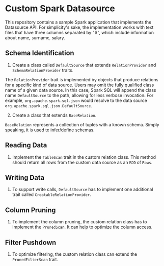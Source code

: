# Custom Spark Datasource

This repository contains a sample Spark application that implements the Datasource API. 
For simplicity's sake, the implementation works with text files that have three columns separated by "$",
which include information about name, surname, salary.
 
## Schema Identification
 
1. Create a class called `DefaultSource` that extends `RelationProvider` and `SchemaRelationProvider` traits.
 
The `RelationProvider` trait is implemented by objects that produce relations for a specific kind of 
data source. Users may omit the fully qualified class name of a given data source. In this case, 
Spark SQL will append the class name `DefaultSource` to the path, 
allowing for less verbose invocation.  For example, `org.apache.spark.sql.json` would resolve to
the data source `org.apache.spark.sql.json.DefaultSource`. 
 
2. Create a class that extends `BaseRelation`. 
  
`BaseRelation` represents a collection of tuples with a known schema. 
Simply speaking, it is used to infer/define schemas.
 
## Reading Data
 
1. Implement the `TableScan` trait in the custom relation class. This method should return all rows
from the custom data source as an `RDD` of `Rows`.

## Writing Data

1. To support write calls, `DefaultSource` has to implement one additional trait called `CreatableRelationProvider`.

## Column Pruning

1. To implement the column pruning, the custom relation class has to implement the `PrunedScan`. It can help to optimize the column access.

## Filter Pushdown

1. To optimize filtering, the custom relation class can extend the `PrunedFilterScan` trait.